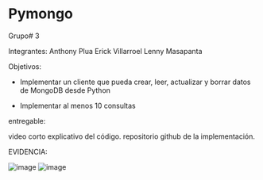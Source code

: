 # Pymongo


Grupo# 3 

Integrantes: 
Anthony Plua 
Erick Villarroel
Lenny Masapanta

Objetivos: 
* Implementar un cliente que pueda crear, leer, actualizar y borrar datos de MongoDB desde Python

* Implementar al menos 10 consultas

entregable: 

video corto explicativo del código.
repositorio github de la implementación.

EVIDENCIA: 


![image](https://github.com/lennynT02/Pymongo/assets/117743333/5d66f401-4182-49b5-85d1-36761ca11d19)
 ![image](https://github.com/lennynT02/Pymongo/assets/117743333/836b85c9-59be-4125-91b3-1d71ead5749f)

